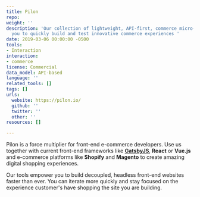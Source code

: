 ```yaml
---
title: Pilon
repo: 
weight: ''
description: 'Our collection of lightweight, API-first, commerce micro-services enable
  you to quickly build and test innovative commerce experiences '
date: 2019-03-06 00:00:00 -0500
tools:
- Interaction
interaction:
- commerce
license: Commercial
data_model: API-based
language: ''
related_tools: []
tags: []
urls:
  website: https://pilon.io/
  github: ''
  twitter: ''
  other: ''
resources: []

---
```

Pilon is a force multiplier for front-end e-commerce developers. Use us together with current front-end frameworks like [**GatsbyJS**](https://www.gatsbyjs.org/), **React** or **Vue.js** and e-commerce platforms like **Shopify** and **Magento** to create amazing digital shopping experiences.

Our tools empower you to build decoupled, headless front-end websites faster than ever. You can iterate more quickly and stay focused on the experience customer's have shopping the site you are building.